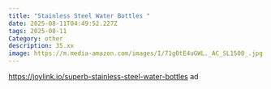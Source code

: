 ```yaml
---
title: "Stainless Steel Water Bottles "
date: 2025-08-11T04:49:52.227Z
tags: 2025-08-11
Category: other
description: 35.xx
image: https://m.media-amazon.com/images/I/71g0tE4uGWL._AC_SL1500_.jpg
---
```

https://joylink.io/superb-stainless-steel-water-bottles ad